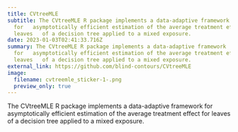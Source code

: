 ```yaml
---
title: CVtreeMLE
subtitle: The CVtreeMLE R package implements a data-adaptive framework
  for   asymptotically efficient estimation of the average treatment effect for
  leaves   of a decision tree applied to a mixed exposure.
date: 2023-01-03T02:41:33.716Z
summary: The CVtreeMLE R package implements a data-adaptive framework
  for   asymptotically efficient estimation of the average treatment effect for
  leaves   of a decision tree applied to a mixed exposure.
external_link: https://github.com/blind-contours/CVtreeMLE
image:
  filename: cvtreemle_sticker-1-.png
  preview_only: true
---
```

The CVtreeMLE R package implements a data-adaptive framework for   asymptotically efficient estimation of the average treatment effect for leaves   of a decision tree applied to a mixed exposure.